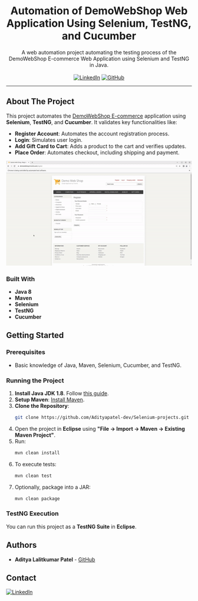 
<p align="center">
  <h1 align="center">Automation of DemoWebShop Web Application Using Selenium, TestNG, and Cucumber</h1>
  <p align="center">
    A web automation project automating the testing process of the DemoWebShop E-commerce Web Application using Selenium and TestNG in Java.
    <br /><br/>
    <a href="https://www.linkedin.com/in/adityapatel98/">
        <img src="https://img.shields.io/badge/-LinkedIn-black.svg?style=for-the-badge&logo=linkedin&colorB=555"
            alt="LinkedIn"></a>
    <a href="https://github.com/Adityapatel-dev">
        <img src="https://img.shields.io/github/followers/adityapatel-dev?style=for-the-badge&logo=github"
            alt="GitHub"></a>
  </p>
</p>
<hr>

## About The Project

This project automates the [DemoWebShop E-commerce](https://demowebshop.tricentis.com/) application using **Selenium**, **TestNG**, and **Cucumber**. It validates key functionalities like:

- **Register Account**: Automates the account registration process.
- **Login**: Simulates user login.
- **Add Gift Card to Cart**: Adds a product to the cart and verifies updates.
- **Place Order**: Automates checkout, including shipping and payment.

![Automation Demonstration](./demo.gif)

### Built With

- **Java 8**
- **Maven**
- **Selenium**
- **TestNG**
- **Cucumber**

## Getting Started

### Prerequisites

- Basic knowledge of Java, Maven, Selenium, Cucumber, and TestNG.

### Running the Project

1. **Install Java JDK 1.8**. Follow [this guide](https://docs.oracle.com/javase/10/install/installation-jdk-and-jre-microsoft-windows-platforms.htm).
2. **Setup Maven**: [Install Maven](https://maven.apache.org/install.html).
3. **Clone the Repository**:
    ```bash
    git clone https://github.com/Adityapatel-dev/Selenium-projects.git
    ```
4. Open the project in **Eclipse** using **"File -> Import -> Maven -> Existing Maven Project"**.
5. Run:
    ```bash
    mvn clean install
    ```
6. To execute tests:
    ```bash
    mvn clean test
    ```
7. Optionally, package into a JAR:
    ```bash
    mvn clean package
    ```

### TestNG Execution

You can run this project as a **TestNG Suite** in **Eclipse**.

## Authors

- **Aditya Lalitkumar Patel** - [GitHub](https://github.com/Adityapatel-dev)

## Contact

[![LinkedIn][linkedin-shield]][linkedin-url]

[linkedin-shield]: https://img.shields.io/badge/-LinkedIn-black.svg?style=for-the-badge&logo=linkedin&colorB=555  
[linkedin-url]: https://www.linkedin.com/in/adityapatel98/

